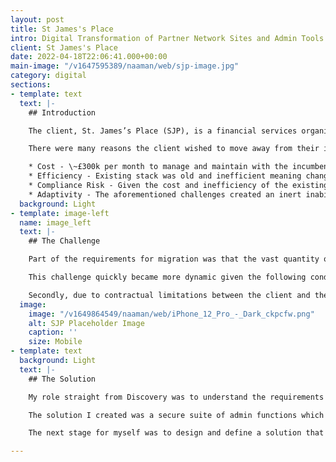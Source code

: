 ```yaml
---
layout: post
title: St James's Place
intro: Digital Transformation of Partner Network Sites and Admin Tools
client: St James's Place
date: 2022-04-18T22:06:41.000+00:00
main-image: "/v1647595389/naaman/web/sjp-image.jpg"
category: digital
sections:
- template: text
  text: |-
    ## Introduction

    The client, St. James’s Place (SJP), is a financial services organisation with a network of 3,000+ financial advisers (partners) in the UK and Asia, each with a centrally managed website. Our mission was to migrate the existing partner network from the incumbent agency to a new tech ecosystem.

    There were many reasons the client wished to move away from their incumbent agency, including but not limited to four key pain points:

    * Cost - \~£300k per month to manage and maintain with the incumbent
    * Efficiency - Existing stack was old and inefficient meaning change was cumbersome, expensive, and the technical debt was mountainous
    * Compliance Risk - Given the cost and inefficiency of the existing stack the risk of non-compliance with FCA regulations was a growing concern, and some minor breaches had the client nervous
    * Adaptivity - The aforementioned challenges created an inert inability for SJP to respond and adapt to market changes, user needs and service requirements of partners.
  background: Light
- template: image-left
  name: image_left
  text: |-
    ## The Challenge

    Part of the requirements for migration was that the vast quantity of data that powered the partner websites also needed to be migrated and be available for the client-side Websites Team to manage.

    This challenge quickly became more dynamic given the following conditions. Firstly, through Discovery, we knew the client was planning a migration to, and expansion of, Salesforce from which this data could be managed. However, this was at least 5 years away so we needed to create an interim solution that both mitigated the aforementioned challenges and effectively bridged the gap to the Salesforce migration.

    Secondly, due to contractual limitations between the client and the incumbent, notice was given to the incumbent which gave us a hard cut-off date.
  image:
    image: "/v1649864549/naaman/web/iPhone_12_Pro_-_Dark_ckpcfw.png"
    alt: SJP Placeholder Image
    caption: ''
    size: Mobile
- template: text
  background: Light
  text: |-
    ## The Solution

    My role straight from Discovery was to understand the requirements through workshops and working closely with the client to find the right method of handling, maintaining and future-proofing how the client handles their data that not only met the combined ongoing needs of the client and user, needs of the partner network and ensured FCA regulatory requirements.

    The solution I created was a secure suite of admin functions which allowed the client to manage partner data, site data and publishing capabilities. The suite was to complement the CMS via custom API’s so that the eventual migration to Salesforce could be as smooth as possible. I needed to find and utilise an ‘Out Of The Box’ service to be able to improve our time to live but also aligned with the existing skills within the project team so that those ‘Out Of The Box’ services could be easily integrated and extended without a steep learning curve or introducing a skills gap. For this, I worked with the development team to select [REACT Admin](https://marmelab.com/react-admin/Readme.html).

    The next stage for myself was to design and define a solution that allowed us to firstly migrate the existing data and, secondly, allowed the client to manage data while maintaining regulatory compliance. Additionally, I needed to adjust our workflow and processes to account for this additional workload alongside the definition and build of the CMS.

---
```


